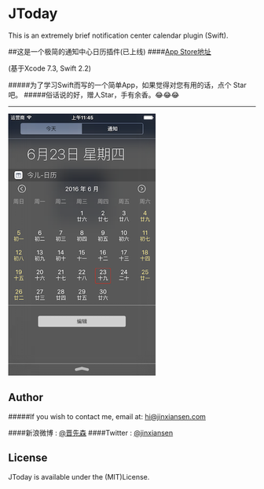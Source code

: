 # JToday
This is an extremely brief notification center calendar plugin (Swift).
 
##这是一个极简的通知中心日历插件(已上线)
####[App Store地址](https://itunes.apple.com/cn/app/id1127154449)

(基于Xcode 7.3, Swift 2.2)

#####为了学习Swift而写的一个简单App，如果觉得对您有用的话，点个 Star 吧。
#####俗话说的好，赠人Star，手有余香。😂😂😂

***
 
 ![](6s-3.png)

 
## Author

#####If you wish to contact me, email at: hi@jinxiansen.com

####新浪微博 : [@晋先森](http://weibo.com/3205872327/)
####Twitter : [@jinxiansen](https://twitter.com/jinxiansen)

## License

JToday is available under the (MIT)License.